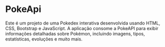 # PokeApi
Este é um projeto de uma Pokedex interativa desenvolvida usando HTML, CSS, Bootstrap e JavaScript. A aplicação consome a PokeAPI para exibir informações detalhadas sobre Pokémon, incluindo imagens, tipos, estatísticas, evoluções e muito mais.
